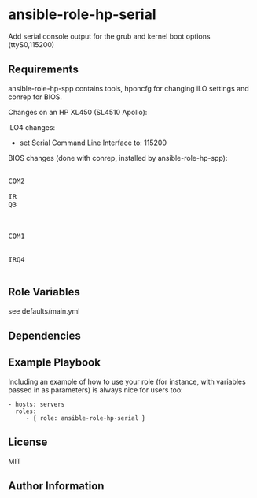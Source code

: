 ansible-role-hp-serial
=========

Add serial console output for the grub and kernel boot options (ttyS0,115200)

Requirements
------------

ansible-role-hp-spp contains tools, hponcfg for changing iLO settings and conrep for BIOS.

Changes on an HP XL450 (SL4510 Apollo):

iLO4 changes:
 - set Serial Command Line Interface to: 115200

BIOS changes (done with conrep, installed by ansible-role-hp-spp):

<pre>
  <Section name="System_COMA" helptext="Settings for UART 1 on systems that support it.">COM2</
Section>
  <Section name="System_COMA_IRQ" helptext="Settings for UART 1 on systems that support it.">IR
Q3</Section>

  <Section name="System_Virtual_Serial_Port" helptext="Virtual Serial Port Settings for systems that support it.">COM1</Section>
  <Section name="System_Virtual_Serial_Port_IRQ" helptext="Virtual Serial Port IRQ Settings for systems that support it.">IRQ4</Section>
</pre>

Role Variables
--------------


see defaults/main.yml

Dependencies
------------


Example Playbook
----------------

Including an example of how to use your role (for instance, with variables passed in as parameters) is always nice for users too:

    - hosts: servers
      roles:
         - { role: ansible-role-hp-serial }

License
-------

MIT

Author Information
------------------

